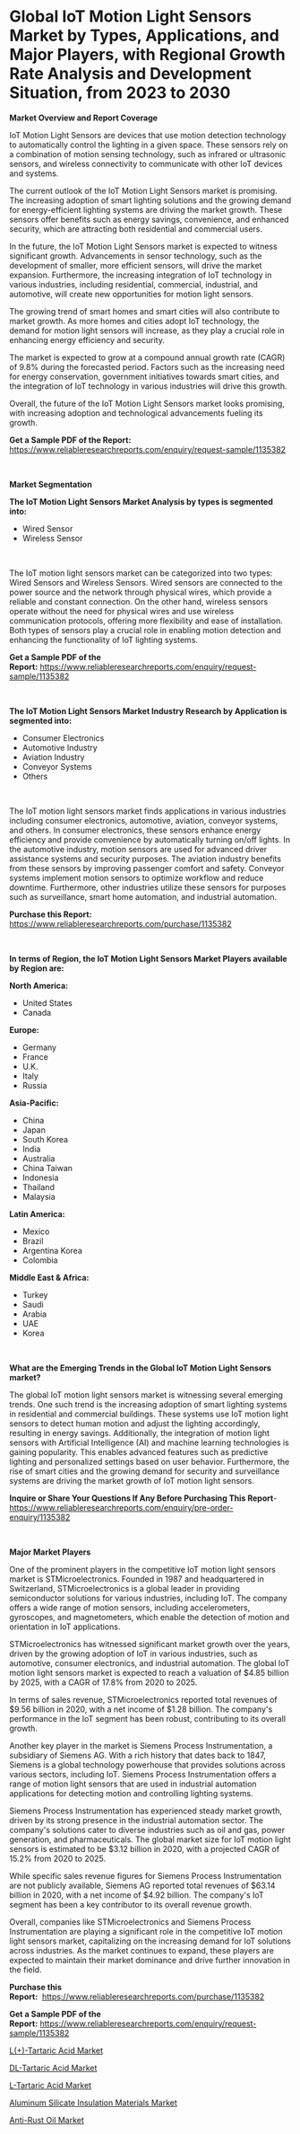 <p><h1>Global IoT Motion Light Sensors Market by Types, Applications, and Major Players, with Regional Growth Rate Analysis and Development Situation, from 2023 to 2030</h1></p><p><strong>Market Overview and Report Coverage</strong></p>
<p><p>IoT Motion Light Sensors are devices that use motion detection technology to automatically control the lighting in a given space. These sensors rely on a combination of motion sensing technology, such as infrared or ultrasonic sensors, and wireless connectivity to communicate with other IoT devices and systems.</p><p>The current outlook of the IoT Motion Light Sensors market is promising. The increasing adoption of smart lighting solutions and the growing demand for energy-efficient lighting systems are driving the market growth. These sensors offer benefits such as energy savings, convenience, and enhanced security, which are attracting both residential and commercial users.</p><p>In the future, the IoT Motion Light Sensors market is expected to witness significant growth. Advancements in sensor technology, such as the development of smaller, more efficient sensors, will drive the market expansion. Furthermore, the increasing integration of IoT technology in various industries, including residential, commercial, industrial, and automotive, will create new opportunities for motion light sensors.</p><p>The growing trend of smart homes and smart cities will also contribute to market growth. As more homes and cities adopt IoT technology, the demand for motion light sensors will increase, as they play a crucial role in enhancing energy efficiency and security.</p><p>The market is expected to grow at a compound annual growth rate (CAGR) of 9.8% during the forecasted period. Factors such as the increasing need for energy conservation, government initiatives towards smart cities, and the integration of IoT technology in various industries will drive this growth.</p><p>Overall, the future of the IoT Motion Light Sensors market looks promising, with increasing adoption and technological advancements fueling its growth.</p></p>
<p><strong>Get a Sample PDF of the Report:</strong> <a href="https://www.reliableresearchreports.com/enquiry/request-sample/1135382">https://www.reliableresearchreports.com/enquiry/request-sample/1135382</a></p>
<p>&nbsp;</p>
<p><strong>Market Segmentation</strong></p>
<p><strong>The IoT Motion Light Sensors Market Analysis by types is segmented into:</strong></p>
<p><ul><li>Wired Sensor</li><li>Wireless Sensor</li></ul></p>
<p>&nbsp;</p>
<p><p>The IoT motion light sensors market can be categorized into two types: Wired Sensors and Wireless Sensors. Wired sensors are connected to the power source and the network through physical wires, which provide a reliable and constant connection. On the other hand, wireless sensors operate without the need for physical wires and use wireless communication protocols, offering more flexibility and ease of installation. Both types of sensors play a crucial role in enabling motion detection and enhancing the functionality of IoT lighting systems.</p></p>
<p><strong>Get a Sample PDF of the Report:</strong>&nbsp;<a href="https://www.reliableresearchreports.com/enquiry/request-sample/1135382">https://www.reliableresearchreports.com/enquiry/request-sample/1135382</a></p>
<p>&nbsp;</p>
<p><strong>The IoT Motion Light Sensors Market Industry Research by Application is segmented into:</strong></p>
<p><ul><li>Consumer Electronics</li><li>Automotive Industry</li><li>Aviation Industry</li><li>Conveyor Systems</li><li>Others</li></ul></p>
<p>&nbsp;</p>
<p><p>The IoT motion light sensors market finds applications in various industries including consumer electronics, automotive, aviation, conveyor systems, and others. In consumer electronics, these sensors enhance energy efficiency and provide convenience by automatically turning on/off lights. In the automotive industry, motion sensors are used for advanced driver assistance systems and security purposes. The aviation industry benefits from these sensors by improving passenger comfort and safety. Conveyor systems implement motion sensors to optimize workflow and reduce downtime. Furthermore, other industries utilize these sensors for purposes such as surveillance, smart home automation, and industrial automation.</p></p>
<p><strong>Purchase this Report:</strong>&nbsp; <a href="https://www.reliableresearchreports.com/purchase/1135382">https://www.reliableresearchreports.com/purchase/1135382</a></p>
<p>&nbsp;</p>
<p><strong>In terms of Region, the IoT Motion Light Sensors Market Players available by Region are:</strong></p>
<p>
    <p> <strong> North America: </strong>
        <ul>
            <li>United States</li>
            <li>Canada</li>
        </ul>
        </p> 
    <p> <strong> Europe: </strong>
        <ul>
            <li>Germany</li>
            <li>France</li>
            <li>U.K.</li>
            <li>Italy</li>
            <li>Russia</li>
        </ul>
        </p> 
    <p> <strong> Asia-Pacific: </strong>
        <ul>
            <li>China</li>
            <li>Japan</li>
            <li>South Korea</li>
            <li>India</li>
            <li>Australia</li>
            <li>China Taiwan</li>
            <li>Indonesia</li>
            <li>Thailand</li>
            <li>Malaysia</li>
        </ul>
        </p> 
    <p> <strong> Latin America: </strong>
        <ul>
            <li>Mexico</li>
            <li>Brazil</li>
            <li>Argentina Korea</li>
            <li>Colombia</li>
        </ul>
        </p> 
    <p> <strong> Middle East & Africa: </strong>
        <ul>
            <li>Turkey</li>
            <li>Saudi</li>
            <li>Arabia</li>
            <li>UAE</li>
            <li>Korea</li>
        </ul>
    </p>
    </p>
<p>&nbsp;</p>
<p><strong>What are the Emerging Trends in the Global IoT Motion Light Sensors market?</strong></p>
<p><p>The global IoT motion light sensors market is witnessing several emerging trends. One such trend is the increasing adoption of smart lighting systems in residential and commercial buildings. These systems use IoT motion light sensors to detect human motion and adjust the lighting accordingly, resulting in energy savings. Additionally, the integration of motion light sensors with Artificial Intelligence (AI) and machine learning technologies is gaining popularity. This enables advanced features such as predictive lighting and personalized settings based on user behavior. Furthermore, the rise of smart cities and the growing demand for security and surveillance systems are driving the market growth of IoT motion light sensors.</p></p>
<p><strong>Inquire or Share Your Questions If Any Before Purchasing This Report</strong>- <a href="https://www.reliableresearchreports.com/enquiry/pre-order-enquiry/1135382">https://www.reliableresearchreports.com/enquiry/pre-order-enquiry/1135382</a></p>
<p>&nbsp;</p>
<p><strong>Major Market Players</strong></p>
<p><p>One of the prominent players in the competitive IoT motion light sensors market is STMicroelectronics. Founded in 1987 and headquartered in Switzerland, STMicroelectronics is a global leader in providing semiconductor solutions for various industries, including IoT. The company offers a wide range of motion sensors, including accelerometers, gyroscopes, and magnetometers, which enable the detection of motion and orientation in IoT applications.</p><p>STMicroelectronics has witnessed significant market growth over the years, driven by the growing adoption of IoT in various industries, such as automotive, consumer electronics, and industrial automation. The global IoT motion light sensors market is expected to reach a valuation of $4.85 billion by 2025, with a CAGR of 17.8% from 2020 to 2025.</p><p>In terms of sales revenue, STMicroelectronics reported total revenues of $9.56 billion in 2020, with a net income of $1.28 billion. The company's performance in the IoT segment has been robust, contributing to its overall growth.</p><p>Another key player in the market is Siemens Process Instrumentation, a subsidiary of Siemens AG. With a rich history that dates back to 1847, Siemens is a global technology powerhouse that provides solutions across various sectors, including IoT. Siemens Process Instrumentation offers a range of motion light sensors that are used in industrial automation applications for detecting motion and controlling lighting systems.</p><p>Siemens Process Instrumentation has experienced steady market growth, driven by its strong presence in the industrial automation sector. The company's solutions cater to diverse industries such as oil and gas, power generation, and pharmaceuticals. The global market size for IoT motion light sensors is estimated to be $3.12 billion in 2020, with a projected CAGR of 15.2% from 2020 to 2025.</p><p>While specific sales revenue figures for Siemens Process Instrumentation are not publicly available, Siemens AG reported total revenues of $63.14 billion in 2020, with a net income of $4.92 billion. The company's IoT segment has been a key contributor to its overall revenue growth.</p><p>Overall, companies like STMicroelectronics and Siemens Process Instrumentation are playing a significant role in the competitive IoT motion light sensors market, capitalizing on the increasing demand for IoT solutions across industries. As the market continues to expand, these players are expected to maintain their market dominance and drive further innovation in the field.</p></p>
<p><strong>Purchase this Report:</strong>&nbsp;&nbsp;<a href="https://www.reliableresearchreports.com/purchase/1135382">https://www.reliableresearchreports.com/purchase/1135382</a></p>
<p></p>
<p><strong>Get a Sample PDF of the Report:</strong>&nbsp;<a href="https://www.reliableresearchreports.com/enquiry/request-sample/1135382">https://www.reliableresearchreports.com/enquiry/request-sample/1135382</a></p>
<p><p><a href="https://www.linkedin.com/pulse/l-tartaric-acid-market-challenges-opportunities-growth-drivers/">L(+)-Tartaric Acid Market</a></p><p><a href="https://www.linkedin.com/pulse/dl-tartaric-acid-market-research-report-provides-thorough/">DL-Tartaric Acid Market</a></p><p><a href="https://www.linkedin.com/pulse/l-tartaric-acid-market-research-report-unlocks-analysis/">L-Tartaric Acid Market</a></p><p><a href="https://medium.com/@caligoldner/aluminum-silicate-insulation-materials-market-the-key-to-successful-business-strategy-forecast-cfb256dbbd78">Aluminum Silicate Insulation Materials Market</a></p><p><a href="https://medium.com/@mariliehowe/anti-rust-oil-market-size-reveals-the-best-marketing-channels-in-global-industry-08bd4a68c339">Anti-Rust Oil Market</a></p></p>